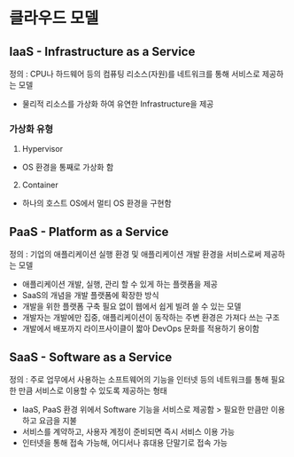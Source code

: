 # 클라우드 모델

## IaaS - Infrastructure as a Service<br>
정의 : CPU나 하드웨어 등의 컴퓨팅 리소스(자원)를 네트워크를 통해 서비스로 제공하는 모델<br>
- 물리적 리소스를 가상화 하여 유연한 Infrastructure을 제공<br>

### 가상화 유형
1. Hypervisor
- OS 환경을 통째로 가상화 함

2. Container
- 하나의 호스트 OS에서 멀티 OS 환경을 구현함

## PaaS - Platform as a Service<br>
정의 : 기업의 애플리케이션 실행 환경 및 애플리케이션 개발 환경을 서비스로써 제공하는 모델<br>
- 애플리케이션 개발, 실행, 관리 할 수 있게 하는 플랫폼을 제공
- SaaS의 개념을 개발 플랫폼에 확장한 방식
- 개발을 위한 플랫폼 구축 필요 없이 웹에서 쉽게 빌려 쓸 수 있는 모델
- 개발자는 개발에만 집중, 애플리케이션이 동작하는 주변 환경은 가져다 쓰는 구조
- 개발에서 배포까지 라이프사이클이 짧아 DevOps 문화를 적용하기 용이함

## SaaS - Software as a Service<br>
정의 : 주로 업무에서 사용하는 소프트웨어의 기능을 인터넷 등의 네트워크를 통해 필요한 만큼 서비스로 이용할 수 있도록 제공하는 형태
- IaaS, PaaS 환경 위에서 Software 기능을 서비스로 제공함 > 필요한 만큼만 이용하고 요금을 지불
- 서비스를 계약하고, 사용자 계정이 준비되면 즉시 서비스 이용 가능
- 인터넷을 통해 접속 가능해, 어디서나 휴대용 단말기로 접속 가능
 
